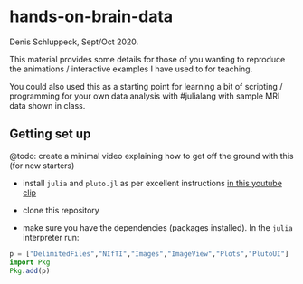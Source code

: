 # hands-on-brain-data

Denis Schluppeck, Sept/Oct 2020.

This material provides some details for those of you wanting to reproduce the animations / interactive examples I have used to for teaching. 

You could also used this as a starting point for learning a bit of scripting / programming for your  own data analysis with #julialang with sample MRI data shown in class.

## Getting set up

@todo: create a minimal video explaining how to get off the ground with this (for new starters)

- install `julia` and `pluto.jl` as per excellent instructions [in this youtube clip](https://www.youtube.com/watch?v=OOjKEgbt8AI&list=PLP8iPy9hna6Q2Kr16aWPOKE0dz9OnsnIJ&index=21&t=204s)

- clone this repository

- make sure you have the dependencies (packages installed). In the `julia` interpreter run:

```julia
p = ["DelimitedFiles","NIfTI","Images","ImageView","Plots","PlutoUI"]
import Pkg
Pkg.add(p)
```

